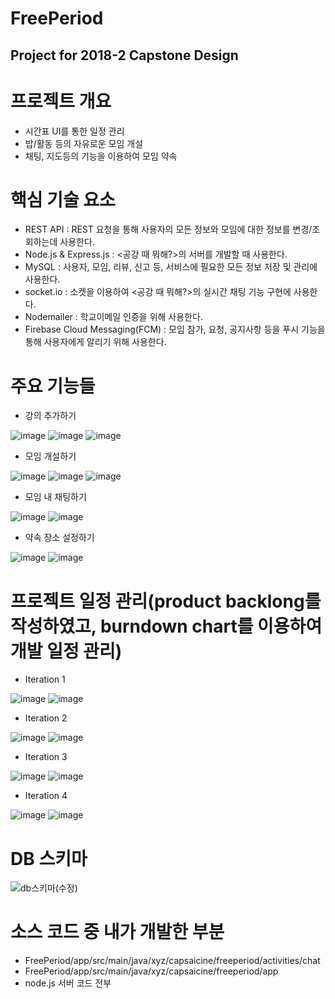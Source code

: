 # FreePeriod
## Project for 2018-2 Capstone Design
# 프로젝트 개요
 - 시간표 UI를 통한 일정 관리
 - 밥/활동 등의 자유로운 모임 개설
 - 채팅, 지도등의 기능을 이용하여 모임 약속

# 핵심 기술 요소
-	REST API : REST 요청을 통해 사용자의 모든 정보와 모임에 대한 정보를 변경/조회하는데 사용한다.
-	Node.js & Express.js : <공강 때 뭐해?>의 서버를 개발할 때 사용한다.
-	MySQL : 사용자, 모임, 리뷰, 신고 등, 서비스에 필요한 모든 정보 저장 및 관리에 사용한다.
-	socket.io : 소켓을 이용하여 <공강 때 뭐해?>의 실시간 채팅 기능 구현에 사용한다.
-	Nodemailer : 학교이메일 인증을 위해 사용한다.
-	Firebase Cloud Messaging(FCM) : 모임 참가, 요청, 공지사항 등을 푸시 기능을 통해 사용자에게 알리기 위해 사용한다.

# 주요 기능들
- 강의 추가하기

![image](https://user-images.githubusercontent.com/35019895/128050556-ea5ebf1f-6418-4229-8c94-b78edb69056f.png)
![image](https://user-images.githubusercontent.com/35019895/128050592-9fdeb69a-6d5e-49c9-aa0f-865ff71477db.png)
![image](https://user-images.githubusercontent.com/35019895/128050626-2c0f9bf2-8ca2-4f51-bc4d-d0b9a32c7635.png)

- 모임 개설하기

![image](https://user-images.githubusercontent.com/35019895/128051404-2df1545d-2940-4d36-bb72-228e22d41ede.png)
![image](https://user-images.githubusercontent.com/35019895/128051416-3dc59c4d-820a-4908-a7bc-80a59c6378bb.png)
![image](https://user-images.githubusercontent.com/35019895/128051447-5b7564fc-dd8b-4fdd-b0fc-3567310cd1b2.png)

 - 모임 내 채팅하기

![image](https://user-images.githubusercontent.com/35019895/128051662-57e32bcb-a4d5-40ca-8d7b-331bf524ff30.png)
![image](https://user-images.githubusercontent.com/35019895/128051687-1075d519-1334-48dd-8059-680f275fd453.png)

 - 약속 장소 설정하기

![image](https://user-images.githubusercontent.com/35019895/128051839-81a34058-a408-4ee1-ba58-c79cf9860853.png)
![image](https://user-images.githubusercontent.com/35019895/128051847-2bf43fa1-6fd5-4a62-bc82-16dff0ef64c3.png)


# 프로젝트 일정 관리(product backlong를 작성하였고, burndown chart를 이용하여 개발 일정 관리)
 - Iteration 1

![image](https://user-images.githubusercontent.com/35019895/128057306-950e4962-91fc-472a-a310-ea8b41da2172.png)
![image](https://user-images.githubusercontent.com/35019895/128057315-142dcc48-b470-4024-9695-f7b710e395db.png)

 - Iteration 2

![image](https://user-images.githubusercontent.com/35019895/128057357-c52fe934-0ef0-4b55-a24e-e1d5e05b7fe4.png)
![image](https://user-images.githubusercontent.com/35019895/128057370-8d94cb23-7a4e-4d27-b3f4-4e9b84139203.png)

 - Iteration 3

![image](https://user-images.githubusercontent.com/35019895/128057415-a84985a4-5c0f-45cc-8558-8110fe1de614.png)
![image](https://user-images.githubusercontent.com/35019895/128057441-a3cc918b-7b1f-4bff-9b1b-20e180029981.png)

 - Iteration 4

![image](https://user-images.githubusercontent.com/35019895/128057492-bcff60c6-c7f4-4144-8bf4-3a11b66f6207.png)
![image](https://user-images.githubusercontent.com/35019895/128057511-f5bc6f80-6de0-4c8e-b37b-1971813bf058.png)

# DB 스키마

![db스키마(수정)](https://user-images.githubusercontent.com/35019895/128059442-e08a9065-3f85-4f9b-8fa5-3de5f24f067d.PNG)


# 소스 코드 중 내가 개발한 부분
 - FreePeriod/app/src/main/java/xyz/capsaicine/freeperiod/activities/chat
 - FreePeriod/app/src/main/java/xyz/capsaicine/freeperiod/app
 - node.js 서버 코드 전부


